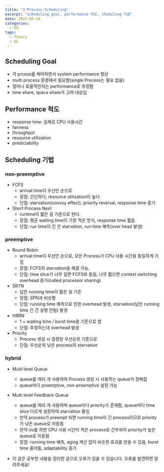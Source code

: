 ```yaml
---
title: "3 Process Scheduling"
excerpt: "scheduling goal, performance 척도, sheduling 기법"
date: 2022-06-24
categories:
  - OS
tags:
  - Theory
  - OS
---
```



## Scheduling Goal

- 각 prcess를 케어하면서 system performance 향상
- multi process 환경에서 필요함(single Process는 필요 없음)
- 얼마나 효율적인지는 performance로 측정함
- time share, space share가 고려 대상임

## Performance 척도

- response time: 실제로 CPU 사용시간
- fairness
- throughput
- resource utilization
- predictability

## Scheduling 기법

### non-preemptive

- FCFS
    - arrival time이 우선인 순으로
    - 장점: 간단하다, resource utilization이 높다
    - 단점: starvation(convoy effect), priority reversal, response time 증가
- Short Process Next
    - runtime이 짧은 걸 기준으로 한다.
    - 장점: 평균 waiting time이 가장 적은 방식, response time 짧음
    - 단점: run time이 긴 건 starvation, run time 예측(over head 발생)

### preemptive

- Round Robin
    - arrival time이 우선인 순으로, 모든 Process가 CPU 사용 시간을 동일하게 가짐
    - 장점: FCFS의 starvation을 해결 가능,
    - 단점: time slice가 너무 길면 FCFS와 동일, 너무 짧으면 context switching overhead 증가(called processor sharing)
- SRTN
    - 남은 running time이 짧은 걸 기준
    - 장점: SPN과 비슷함
    - 단점: running time 예측으로 인한 overhead 발생, starvation(남은 running time 긴 건 실행 안됨)  발생
- HRRN
    - 1 + waiting time / burst time을 기준으로 함
    - 단점: 추정하는데 overhead 발생
- Priority
    - Process 생성 시 결정된 우선순위 기준으로
    - 단점: 우선순위 낮은 process의 starvation

### hybrid

- Multi level Queue
    - queue를 여러 개 사용하여 Process 생성 시 사용하는 queue가 정해짐
    - queue마다 preemptive, non-preemptive 설정 가능
- Multi level Feedback Queue
    - queue를 여러 개 사용하며 queue마다 priority가 존재함, queue마다 time slice 다르게 설정하여 starvation 줄임
    - 만약 process가 preempt 되면 running time이 긴 process이므로 priority가 낮은 queue로 이동됨
    - 만약 i/o를 하면 CPU 사용 시간이 적은 process로 간주되어 priority가 높은 queue로 이동됨
    - 장점: running time 예측, aging 계산 없이 비슷한 효과를 얻을 수 있음, burst time 줄어듦, adaptability 증가


- 이 글은 공부한 내용을 정리한 글으로 오류가 있을 수 있습니다. 오류를 발견하면 알려주세요!
